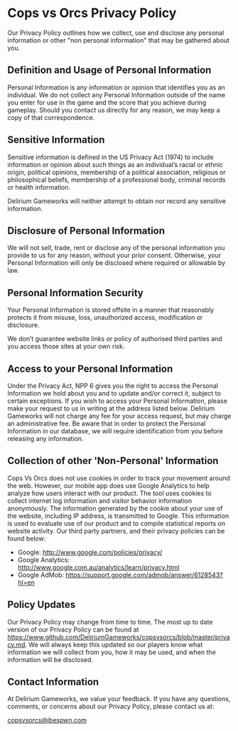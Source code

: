# Cops vs Orcs Privacy Policy

Our Privacy Policy outlines how we collect, use and disclose any personal information or other
"non personal information" that may be gathered about you.

## Definition and Usage of Personal Information

Personal Information is any information or opinion that identifies you as an individual. We do not collect any Personal Information outside of the name you enter for use in the game and the score that you achieve during gameplay. Should you contact us directly for any reason, we may keep a copy of that correspondence.

## Sensitive Information

Sensitive information is defined in the US Privacy Act (1974) to include information or opinion about such things as an individual’s racial or ethnic origin, political opinions, membership of a political association, religious or philosophical beliefs, membership of a professional body, criminal records or health information.

Delirium Gameworks will neither attempt to obtain nor record any sensitive information.

## Disclosure of Personal Information

We will not sell, trade, rent or disclose any of the personal information you provide to us for any reason, without your prior consent. Otherwise, your Personal Information will only be disclosed where required or allowable by law.

## Personal Information Security

Your Personal Information is stored offsite in a manner that reasonably protects it from misuse, loss, unauthorized access, modification or disclosure.

We don’t guarantee website links or policy of authorised third parties and you access those sites at your own risk.

## Access to your Personal Information

Under the Privacy Act, NPP 6 gives you the right to access the Personal Information we hold about you and to update and/or correct it, subject to certain exceptions. If you wish to access your Personal Information, please make your request to us in writing at the address listed below. Delirium Gameworks will not charge any fee for your access request, but may charge an administrative fee. Be aware that in order to protect the Personal Information in our database, we will require identification from you before releasing any information.

## Collection of other 'Non-Personal' Information

Cops Vs Orcs does not use cookies in order to track your movement around the web. However, our mobile app does use Google Analytics to help analyze how users interact with our product. The tool uses cookies to collect internet log information and visitor behavior information anonymously. The information generated by the cookie about your use of the website, including IP address, is transmitted to Google. This information is used to evaluate use of our product and to compile statistical reports on website activity.
Our third party partners, and their privacy policies can be found below:

* Google: http://www.google.com/policies/privacy/
* Google Analytics: http://www.google.com.au/analytics/learn/privacy.html
* Google AdMob: https://support.google.com/admob/answer/6128543?hl=en

## Policy Updates

Our Privacy Policy may change from time to time. The most up to date version of our Privacy Policy can be found at https://www.github.com/DeliriumGameworks/copsvsorcs/blob/master/privacy.md. We will always keep this updated so our players know what information we will collect from you, how it may be used, and when the information will be disclosed.

## Contact Information

At Delirium Gameworks, we value your feedback. If you have any questions, comments, or concerns about our Privacy Policy, please contact us at:

copsvsorcs@ibespwn.com
